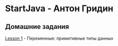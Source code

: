 # StartJava - Антон Гридин
## Домашние задания
[Lesson 1](https://github.com/OEMG/StartJava/blob/main/VariablesTheme.java) - Переменные: примитивные типы данных
